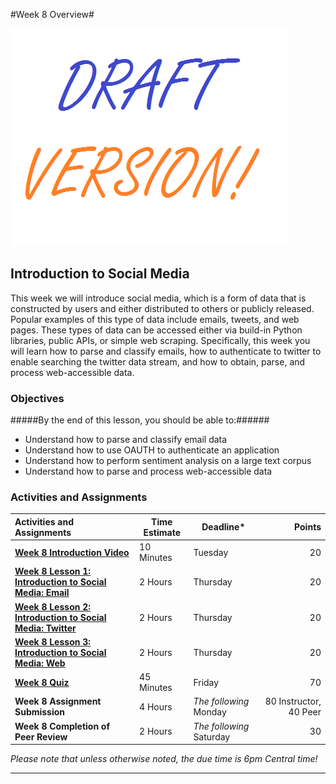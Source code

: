 #Week 8 Overview#

![Draft](../images/Draft_Version_picture.png)

## Introduction to Social Media ##

This week we will introduce social media, which is a form of data that
is constructed by users and either distributed to others or publicly
released. Popular examples of this type of data include emails, tweets,
and web pages. These types of data can be accessed either via build-in
Python libraries, public APIs, or simple web scraping. Specifically,
this week you will learn how to parse and classify emails, how to
authenticate to twitter to enable searching the twitter data stream, and
how to obtain, parse, and process web-accessible data. 

### Objectives ###

#####By the end of this lesson, you should be able to:######

- Understand how to parse and classify email data
- Understand how to use OAUTH to authenticate an application
- Understand how to perform sentiment analysis on a large text corpus
- Understand how to parse and process web-accessible data

### Activities and Assignments ###

|Activities and Assignments | Time Estimate | Deadline* | Points|
|:------| -----|-------|----------:|
|**[Week 8 Introduction Video][wv]** |10 Minutes|Tuesday|20|
|**[Week 8 Lesson 1: Introduction to Social Media: Email](lesson1.md)**| 2 Hours |Thursday| 20|
|**[Week 8 Lesson 2: Introduction to Social Media: Twitter](lesson2.md)**| 2 Hours | Thursday | 20 |
|**[Week 8 Lesson 3: Introduction to Social Media: Web](lesson3.md)**| 2 Hours | Thursday| 20 |
|**[Week 8 Quiz][wq]**| 45 Minutes | Friday | 70|
|**Week 8 Assignment Submission**| 4 Hours | *The following* Monday | 80 Instructor, 40 Peer | 
|**Week 8 Completion of Peer Review**| 2 Hours | *The following* Saturday | 30 | 

*Please note that unless otherwise noted, the due time is 6pm Central time!*

----------
[wv]: https://mediaspace.illinois.edu/media/
[wq]: https://learn.illinois.edu/mod/quiz/view.php?id=1325131
